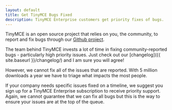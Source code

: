 ```yaml
---
layout: default
title: Get TinyMCE Bugs Fixed
description: TinyMCE Enterprise customers get priority fixes of bugs.
---
```


TinyMCE is an open source project that relies on you, the community, to report and fix bugs through our [Github project](https://github.com/tinymce/tinymce).

The team behind TinyMCE invests a lot of time in fixing community-reported bugs - particularly high priority issues. Just check out our [changelog]({{ site.baseurl }}/changelog/) and I am sure you will agree!

However, we cannot fix all of the issues that are reported. With 5 million downloads a year we have to triage what impacts the most people. 

If your company needs specific issues fixed on a timeline, we suggest you sign up for a TinyMCE Enterprise subscription to receive priority support. Again, we cannot guarantee that we can fix all bugs but this is the way to ensure your issues are at the top of the queue.